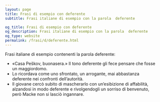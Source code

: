 ```yaml
---
layout: page
title: Frasi di esempio con deferente 
subtitle: Frasi italiane di esempio con la parola  deferente

og_title: Frasi di esempio con deferente 
og_description: Frasi italiane di esempio con la parola  deferente
og_type: website
permalink: /frasi/d/deferente.html
---
```


Frasi italiane di esempio contenenti la parola deferente:


- «Casa Peškov, buonasera.» Il tono deferente gli fece pensare che fosse un maggiordomo.
- Lo ricordava come uno sfrontato, un arrogante, mai abbastanza deferente nei confronti dell’autorità.
- Il giovane cercò subito di mascherarlo con un’esibizione di affabilità, alzandosi in modo deferente e rivolgendogli un sorriso di benvenuto, però Macke non si lasciò ingannare.
